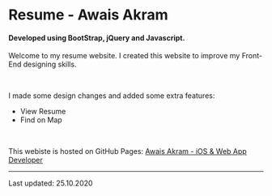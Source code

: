 # Resume - Awais Akram 

#### Developed using BootStrap, jQuery and Javascript. 

Welcome to my resume website. I created this website to improve my Front-End designing skills. 

<br> 

I made some design changes and added some extra features: 
* View Resume 
* Find on Map 

<br> 

This webiste is hosted on GitHub Pages: <a href="https://owaisss10.github.io/about.html" target="_top">Awais Akram - iOS & Web App Developer</a> 

*** 

Last updated: 25.10.2020